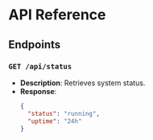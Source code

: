 
# API Reference
## Endpoints
### `GET /api/status`
- **Description**: Retrieves system status.
- **Response**:
  ```json
  {
    "status": "running",
    "uptime": "24h"
  }
